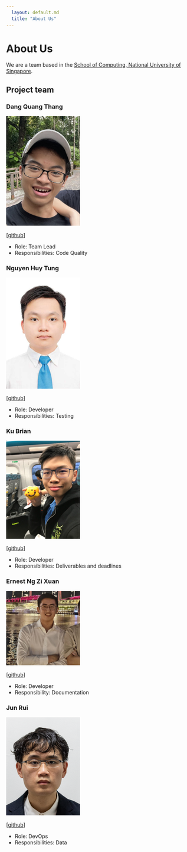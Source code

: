 ```yaml
---
  layout: default.md
  title: "About Us"
---
```


# About Us

We are a team based in the [School of Computing, National University of Singapore](http://www.comp.nus.edu.sg).

## Project team

### Dang Quang Thang

<img src="images/quangthangisme.png" width="200px">

[[github](https://github.com/quangthangisme/)]

* Role: Team Lead
* Responsibilities: Code Quality

### Nguyen Huy Tung

<img src="images/nht020305.png" width="200px">

[[github](https://github.com/NHT020305)]

* Role: Developer
* Responsibilities: Testing

### Ku Brian

<img src="images/kubrian.png" width="200px">

[[github](https://github.com/kubrian)]

* Role: Developer
* Responsibilities: Deliverables and deadlines

### Ernest Ng Zi Xuan

<img src="images/ernestnzx.png" width="200px">

[[github](https://github.com/Ernestnzx)]

* Role: Developer
* Responsibility: Documentation 

### Jun Rui

<img src="images/raw-asparagus.png" width="200px">

[[github](http://github.com/raw-asparagus)]

* Role: DevOps
* Responsibilities: Data
